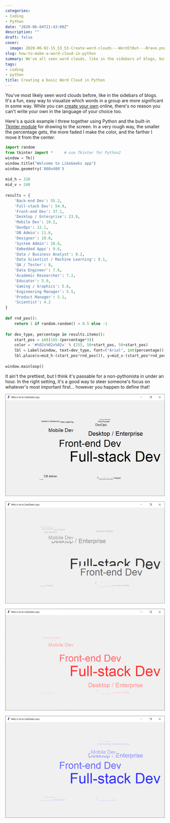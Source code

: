 ```yaml
---
categories:
- Coding
- Python
date: "2020-06-04T21:43:00Z"
description: ""
draft: false
cover:
  image: 2020-06-02-15_53_53-Create-word-clouds---WordItOut---Brave.png
slug: how-to-make-a-word-cloud-in-python
summary: We've all seen word clouds, like in the sidebars of blogs, but let's see how we might create our own with a little bit of code!
tags:
- coding
- python
title: Creating a basic Word Cloud in Python
---
```

You've most likely seen word clouds before, like in the sidebars of blogs. It's a fun, easy way to visualize which words in a group are more significant in some way. While you can [create your own](https://worditout.com/) online, there's no reason you can't write your own in the language of your choice too.

Here's a quick example I threw together using Python and the built-in [Tkinter module](https://likegeeks.com/python-gui-examples-tkinter-tutorial/) for drawing to the screen. In a very rough way, the smaller the percentage gets, the more faded I make the color, and the farther I move it from the center.

```python
import random
from tkinter import *     # use Tkinter for Python2
window = Tk()
window.title("Welcome to LikeGeeks app")
window.geometry('800x480')

mid_h = 320
mid_v = 240

results = {
    'Back-end Dev': 55.2,
    'Full-stack Dev': 54.9,
    'Front-end Dev': 37.1,
    'Desktop / Enterprise': 23.9,
    'Mobile Dev': 19.2,
    'DevOps': 12.1,
    'DB Admin': 11.6,
    'Designer': 10.8,
    'System Admin': 10.6,
    'Embedded Apps': 9.6,
    'Data / Business Analyst': 8.2,
    'Data Scientist / Machine Learning': 8.1,
    'QA / Tester': 8,
    'Data Engineer': 7.6,
    'Academic Researcher': 7.2,
    'Educator': 5.9,
    'Gaming / Graphics': 5.6,
    'Engineering Manager': 5.5,
    'Product Manager': 5.1,
    'Scientist': 4.2
}

def rnd_pos():
    return 1 if random.random() < 0.5 else -1

for dev_type, percentage in results.items():
    start_pos = int(165-(percentage*3))
    color = '#%02x%02x%02x' % (255, 50+start_pos, 50+start_pos)
    lbl = Label(window, text=dev_type, font=("Arial", int(percentage)), fg=color)
    lbl.place(x=mid_h-(start_pos*rnd_pos()), y=mid_v-(start_pos*rnd_pos()))

window.mainloop()
```

It ain't the prettiest, but I think it's passable for a non-pythonista in under an hour. In the right setting, it's a good way to steer someone's focus on whatever's most important first... however you happen to define that!

![](2020-06-04-13_20_37-Welcome-to-LikeGeeks-app.png)

![](2020-06-04-13_54_50-Welcome-to-LikeGeeks-app.png)

![](2020-06-04-13_29_16-Welcome-to-LikeGeeks-app.png)

![](2020-06-04-13_56_51-Welcome-to-LikeGeeks-app.png)
